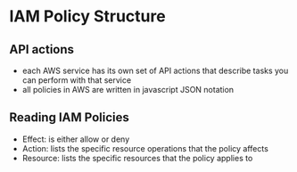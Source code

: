 # IAM Policy Structure

## API actions

- each AWS service has its own set of API actions that describe tasks you can perform with that service
- all policies in AWS are written in javascript JSON notation

## Reading IAM Policies

- Effect: is either allow or deny
- Action: lists the specific resource operations that the policy affects
- Resource: lists the specific resources that the policy applies to
